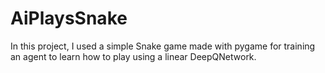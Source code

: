 # AiPlaysSnake
In this project, I used a simple Snake game made with pygame for training an agent to learn how to play using a linear DeepQNetwork.
